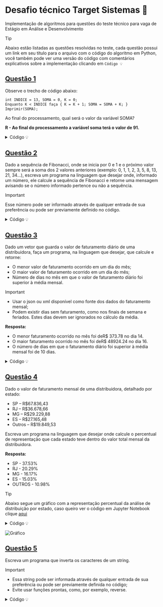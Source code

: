 # Desafio técnico Target Sistemas 📝

Implementação de algoritmos para questões do teste técnico para vaga de Estágio em Análise e Desenvolvimento

> [!TIP]
> Abaixo estão listadas as questões resolvidas no teste, cada questão possui um link em seu título para o arquivo com o código do algoritmo em Python, você também pode ver uma versão do código com comentários explicativos sobre a implementação clicando em `Código 💡`

## [Questão 1](1.py)

Observe o trecho de código abaixo:

```txt
int INDICE = 13, SOMA = 0, K = 0; 
Enquanto K < INDICE faça { K = K + 1; SOMA = SOMA + K; }
Imprimir(SOMA);
```

Ao final do processamento, qual será o valor da variável SOMA?

**R - Ao final do processamento a variável soma terá o valor de 91.**

<details><summary>Código 💡</summary><br>

```python
indice = 13
soma = 0
k = 0

while k < indice:
    k += 1  # Soma 1 a variável k
    soma += k  # Soma o valor de k a variável soma

print(soma)  # soma = 91
```
</details>

## [Questão 2](2.py)

Dado a sequência de Fibonacci, onde se inicia por 0 e 1 e o próximo valor sempre será a soma dos 2 valores anteriores (exemplo: 0, 1, 1, 2, 3, 5, 8, 13, 21, 34...), escreva um programa na linguagem que desejar onde, informado um número, ele calcule a sequência de Fibonacci e retorne uma mensagem avisando se o número informado pertence ou não a sequência.

> [!IMPORTANT]
> Esse número pode ser informado através de qualquer entrada de sua preferência ou pode ser previamente definido no código.

<details><summary>Código 💡</summary><br>
    
```python
while True:
    number = input('Informe um número: ')
    if not number.isdigit:
        print('Você não informou um número, tente novamente.\n')
        continue
    number = float(number)
    break

fibonacci = [0, 1]

while fibonacci[-1] < number:
    new_value = fibonacci[-1] + fibonacci[-2]
    fibonacci.append(new_value)

if fibonacci[-1] == number:
    print(f'O número {int(number)} pertence a sequência de Fibonacci.')
else:
    print(f'O número {number} não pertence a sequência de Fibonacci.')
```
</details>

## [Questão 3](3.py)

Dado um vetor que guarda o valor de faturamento diário de uma distribuidora, faça um programa, na linguagem que desejar, que calcule e retorne:

- O menor valor de faturamento ocorrido em um dia do mês;
- O maior valor de faturamento ocorrido em um dia do mês;
- Número de dias no mês em que o valor de faturamento diário foi superior à média mensal.

> [!IMPORTANT]
> - Usar o json ou xml disponível como fonte dos dados do faturamento mensal;
> - Podem existir dias sem faturamento, como nos finais de semana e feriados. Estes dias devem ser ignorados no cálculo da média.

**Resposta:**

- O menor faturamento ocorrido no mês foi deR$ 373.78 no dia 14.
- O maior faturamento ocorrido no mês foi deR$ 48924.24 no dia 16.
- O número de dias em que o faturamento diário foi superior à média mensal foi de 10 dias.

<details><summary>Código 💡</summary><br>

```python
import json

with open('dados.json', encoding='utf-8') as file:
    data = json.load(file)

biling_days = 0
min_value = data[0]
max_value = data[0]
monthly_amount = 0

for day in data:
    if day['valor'] > 0:
        biling_days += 1

    if day['valor'] < min_value['valor'] and day['valor'] != 0:
        min_value = day

    if day['valor'] > max_value['valor']:
        max_value = day

    monthly_amount += day['valor']

average = monthly_amount / biling_days

higher_days = 0
for day in data:
    if day['valor'] > average:
        higher_days += 1

print(
    'O menor faturamento ocorrido no mês foi de'
    f'R$ {min_value["valor"]:.2f} no dia {min_value["dia"]}.'
)
print(
    'O maior faturamento ocorrido no mês foi de'
    f'R$ {max_value["valor"]:.2f} no dia {max_value["dia"]}.'
)
print(
    'O número de dias em que o faturamento diário'
    f'foi superior à média mensal foi de {higher_days} dias.'
)
```
</details>

## [Questão 4](4.py)

Dado o valor de faturamento mensal de uma distribuidora, detalhado por estado:

- SP – R$67.836,43
- RJ – R$36.678,66
- MG – R$29.229,88
- ES – R$27.165,48
- Outros – R$19.849,53

Escreva um programa na linguagem que desejar onde calcule o percentual de representação que cada estado teve dentro do valor total mensal da distribuidora.

**Resposta:**

- SP - 37.53%
- RJ - 20.29%
- MG - 16.17%
- ES - 15.03%
- OUTROS - 10.98%

> [!TIP]
> Abaixo segue um gráfico com a representação percentual da análise de distribuição por estado, caso queiro ver o código em Jupyter Notebook clique [aqui](4-notebook.ipynb)

<details><summary>Código 💡</summary><br>

```python
invoicing = {
    'sp': 67836.43,
    'rj': 36678.66,
    'mg': 29229.88,
    'es': 27165.48,
    'outros': 19849.53,
}

total = sum(invoicing.values())

print(
    'O percentual de representação de cada estado'
    'no faturamento mensal da distribuidora foi de:'
)

for state, value in invoicing.items():
    print(f'{state.upper()} - {((value / total) * 100):.2f}%')
```
</details>

![Gráfico](https://github.com/user-attachments/assets/90af1410-a788-4716-a347-f831de0c18fa)

## [Questão 5](5.py)

Escreva um programa que inverta os caracteres de um string.

> [!IMPORTANT]
> - Essa string pode ser informada através de qualquer entrada de sua preferência ou pode ser previamente definida no código;
> - Evite usar funções prontas, como, por exemplo, reverse.

<details><summary>Código 💡</summary><br>

```python
string = input('Insira a string para ser invertida: ')
inverted = ''

for i in range(len(string) - 1, -1, -1):
    inverted += string[i]

print('String original:', string)
print('String invertida:', inverted)
```
</details>
